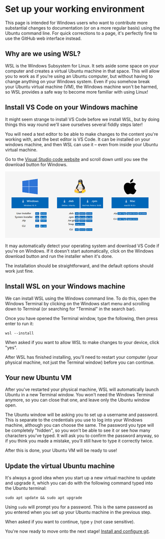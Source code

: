 # Set up your working environment

This page is intended for Windows users who want to contribute more substantial changes to documentation (or on a more regular basis) using the Ubuntu command line. For quick corrections to a page, it's perfectly fine to use the GitHub web interface instead.

## Why are we using WSL?

WSL is the Windows Subsystem for Linux. It sets aside some space on your computer and creates a virtual Ubuntu machine in that space. This will allow you to work as if you're using an Ubuntu computer, but without having to change anything on your Windows system. Even if you somehow break your Ubuntu virtual machine (VM), the Windows machine won't be harmed, so WSL provides a safe way to become more familiar with using Linux!

## Install VS Code on your Windows machine

It might seem strange to install VS Code before we install WSL, but by doing things this way round we'll save ourselves several fiddly steps later!

You will need a text editor to be able to make changes to the content you're working with, and the best editor is VS Code. It can be installed on your windows machine, and then WSL can use it – even from inside your Ubuntu virtual machine.

Go to the [Visual Studio code website](https://code.visualstudio.com/) and scroll down until you see the download button for Windows. 

![Download options for VS Code](images/install_VSCode.png)

It may automatically detect your operating system and download VS Code if you're on Windows. If it doesn't start automatically, click on the Windows download button and run the installer when it's done. 

The installation should be straightforward, and the default options should work just fine.

## Install WSL on your Windows machine

We can install WSL using the Windows command line. To do this, open the Windows Terminal by clicking on the Windows start menu and scrolling down to Terminal (or searching for "Terminal" in the search bar).

Once you have opened the Terminal window, type the following, then press enter to run it:

```
wsl --install
```

When asked if you want to allow WSL to make changes to your device, click "yes".

After WSL has finished installing, you'll need to restart your computer (your physical machine, not just the Terminal window) before you can continue.

## Your new Ubuntu VM

After you've restarted your physical machine, WSL will automatically launch Ubuntu in a new Terminal window. You won't need the Windows Terminal anymore, so you can close that one, and leave only the Ubuntu window open.

The Ubuntu window will be asking you to set up a username and password. This is separate to the credentials you use to log into your Windows machine, although you can choose the same. The password you type will be completely "hidden", so you won't be able to see it or see how many characters you've typed. It will ask you to confirm the password anyway, so if you think you made a mistake, you'll still have to type it correctly twice.

After this is done, your Ubuntu VM will be ready to use!

## Update the virtual Ubuntu machine

It's always a good idea when you start up a new virtual machine to update and upgrade it, which you can do with the following command typed into the Ubuntu terminal:

```
sudo apt update && sudo apt upgrade
```

Using `sudo` will prompt you for a password. This is the same password as you entered when you set up your Ubuntu machine in the previous step.

When asked if you want to continue, type `y` (not case sensitive).

You're now ready to move onto the next stage! [Install and configure git](install_git.md).

